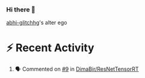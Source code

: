 ### Hi there 👋


[abhi-glitchhg](https://github.com/abhi-glitchhg)'s alter ego



# :zap: Recent Activity

<!--START_SECTION:activity-->
1. 🗣 Commented on [#9](https://github.com/DimaBir/ResNetTensorRT/issues/9#issuecomment-2391105942) in [DimaBir/ResNetTensorRT](https://github.com/DimaBir/ResNetTensorRT)
<!--END_SECTION:activity-->

